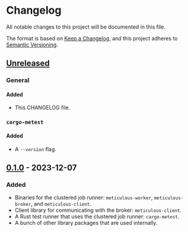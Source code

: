 # Changelog

All notable changes to this project will be documented in this file.

The format is based on [Keep a Changelog](https://keepachangelog.com/en/1.0.0/),
and this project adheres to [Semantic Versioning](https://semver.org/spec/v2.0.0.html).

## [Unreleased]

### General

#### Added

- This CHANGELOG file.

### `cargo-metest`

#### Added

- A `--version` flag.

## [0.1.0] - 2023-12-07

### Added

- Binaries for the clustered job runner: `meticulous-worker`,
  `meticulous-broker`, and `meticulous-client`.
- Client library for communicating with the broker: `meticulous-client`.
- A Rust test runner that uses the clustered job runner: `cargo-metest`.
- A bunch of other library packages that are used internally.

[unreleased]: https://github.com/meticulous-software/meticulous/compare/v0.1.0...HEAD
[0.1.0]: https://github.com/meticulous-software/meticulous/releases/tag/v0.1.0
